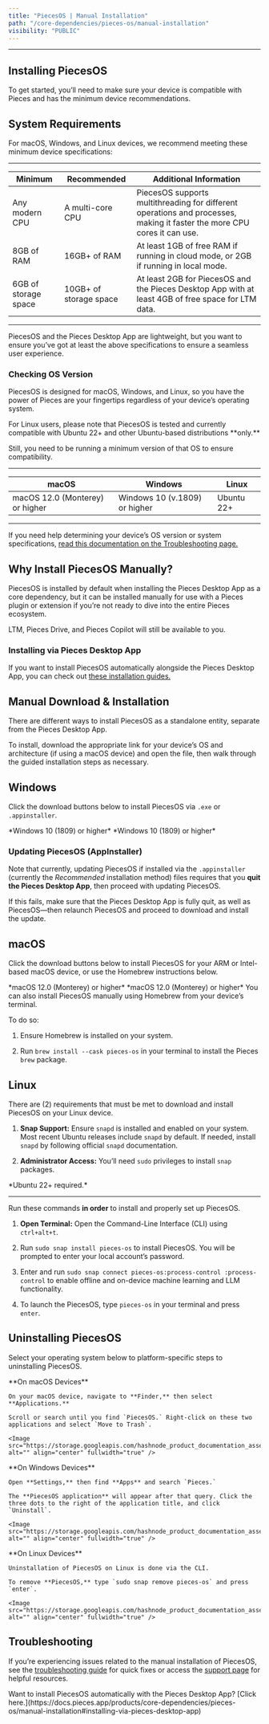 ```yaml
---
title: "PiecesOS | Manual Installation"
path: "/core-dependencies/pieces-os/manual-installation"
visibility: "PUBLIC"
---
```

***

## Installing PiecesOS

To get started, you’ll need to make sure your device is compatible with Pieces and has the minimum device recommendations.

## System Requirements

For macOS, Windows, and Linux devices, we recommend meeting these minimum device specifications:

***

| **Minimum**          | **Recommended**        | **Additional Information**                                                                                               |
| -------------------- | ---------------------- | ------------------------------------------------------------------------------------------------------------------------ |
| Any modern CPU       | A multi-core CPU       | PiecesOS supports multithreading for different operations and processes, making it faster the more CPU cores it can use. |
| 8GB of RAM           | 16GB+ of RAM           | At least 1GB of free RAM if running in cloud mode, or 2GB if running in local mode.                                      |
| 6GB of storage space | 10GB+ of storage space | At least 2GB for PiecesOS and the Pieces Desktop App with at least 4GB of free space for LTM data.                       |

***

PiecesOS and the Pieces Desktop App are lightweight, but you want to ensure you’ve got at least the above specifications to ensure a seamless user experience.

### Checking OS Version

PiecesOS is designed for macOS, Windows, and Linux, so you have the power of Pieces are your fingertips regardless of your device’s operating system.

<Callout type="alert">
  For Linux users, please note that PiecesOS is tested and currently compatible with Ubuntu 22+ and other Ubuntu-based distributions **only.**
</Callout>

Still, you need to be running a minimum version of that OS to ensure compatibility.

***

| **macOS**                       | **Windows**                   | **Linux**  |
| ------------------------------- | ----------------------------- | ---------- |
| macOS 12.0 (Monterey) or higher | Windows 10 (v.1809) or higher | Ubuntu 22+ |

***

If you need help determining your device’s OS version or system specifications, [read this documentation on the Troubleshooting page.](https://docs.pieces.app/products/core-dependencies/pieces-os/troubleshooting#common-installation-issues)

## Why Install PiecesOS Manually?

PiecesOS is installed by default when installing the Pieces Desktop App as a core dependency, but it can be installed manually for use with a Pieces plugin or extension if you’re not ready to dive into the entire Pieces ecosystem.

LTM, Pieces Drive, and Pieces Copilot will still be available to you.

### Installing via Pieces Desktop App

If you want to install PiecesOS automatically alongside the Pieces Desktop App, you can check out [these installation guides.](https://docs.pieces.app/products/desktop/download)

## Manual Download & Installation

There are different ways to install PiecesOS as a standalone entity, separate from the Pieces Desktop App.

To install, download the appropriate link for your device’s OS and architecture (if using a macOS device) and open the file, then walk through the guided installation steps as necessary.

## Windows

Click the download buttons below to install PiecesOS via `.exe` or `.appinstaller`.

<CardGroup cols={2}>
  <Card title="Download — Windows (.exe)" image="https://cdn.hashnode.com/res/hashnode/image/upload/v1741278772635/8eb6e27d-92f4-4f0a-9108-54f78d55869c.webp" href="https://builds.pieces.app/stages/production/os_server/windows-exe/download?download=true&product=DOCUMENTATION_WEBSITE?download=true&product=DOCUMENTATION_WEBSITE&ga_visitor=286281413.1724689222">
    *Windows 10 (1809) or higher*
  </Card>

  <Card title="Download — Windows (.appinstaller)" image="https://cdn.hashnode.com/res/hashnode/image/upload/v1741278775019/5698a601-e779-4e66-86e2-78600fd02341.webp" href="https://builds.pieces.app/stages/production/appinstaller/os_server.appinstaller?download=true&product=DOCUMENTATION_WEBSITE&ga_visitor=286281413.1724689222">
    *Windows 10 (1809) or higher*
  </Card>
</CardGroup>

### Updating PiecesOS (AppInstaller)

Note that currently, updating PiecesOS if installed via the `.appinstaller` (currently the *Recommended* installation method) files requires that you **quit the Pieces Desktop App**, then proceed with updating PiecesOS.

If this fails, make sure that the Pieces Desktop App is fully quit, as well as PiecesOS—then relaunch PiecesOS and proceed to download and install the update.

## macOS

Click the download buttons below to install PiecesOS for your ARM or Intel-based macOS device, or use the Homebrew instructions below.

<CardGroup cols={2}>
  <Card title="Download — ARM (.DMG)" image="https://cdn.hashnode.com/res/hashnode/image/upload/v1741278778335/5e8536c4-ec50-4050-9b95-314d7eb52a2c.webp" href="https://builds.pieces.app/stages/production/os_server/dmg-arm64/download?download=true&product=DOCUMENTATION_WEBSITE&ga_visitor=286281413.1724689222">
    *macOS 12.0 (Monterey) or higher*
  </Card>

  <Card title="Download — Intel (.DMG)" image="https://cdn.hashnode.com/res/hashnode/image/upload/v1741278781040/5556905b-856d-4ccd-b429-06c8b628e3bf.webp" href="https://builds.pieces.app/stages/production/os_server/dmg/download?download=true&product=DOCUMENTATION_WEBSITE&ga_visitor=286281413.1724689222">
    *macOS 12.0 (Monterey) or higher*
  </Card>
</CardGroup>

<Card title="Installing via Homebrew" image="https://cdn.hashnode.com/res/hashnode/image/upload/v1741278788730/10f164ce-cf9a-4260-9dd0-f92e23458ef9.png">
  You can also install PiecesOS manually using Homebrew from your device’s terminal.

  To do so:

  1. Ensure Homebrew is installed on your system.

  2. Run `brew install --cask pieces-os` in your terminal to install the Pieces `brew` package.
</Card>

## Linux

There are (2) requirements that must be met to download and install PiecesOS on your Linux device.

1. **Snap Support:** Ensure `snapd` is installed and enabled on your system. Most recent Ubuntu releases include `snapd` by default. If needed, install `snapd` by following official `snapd` documentation.

2. **Administrator Access:** You’ll need `sudo` privileges to install `snap` packages.

<Card title="Download — Linux" image="https://cdn.hashnode.com/res/hashnode/image/upload/v1741278623090/598e61f4-9d33-4ce0-919d-781762b3b0f9.webp">
  *Ubuntu 22+ required.*

  ***

  Run these commands **in order** to install and properly set up PiecesOS.

  1. **Open Terminal:** Open the Command-Line Interface (CLI) using `ctrl+alt+t`.

  2. Run `sudo snap install pieces-os` to install PiecesOS. You will be prompted to enter your local account’s password.

  3. Enter and run `sudo snap connect pieces-os:process-control :process-control` to enable offline and on-device machine learning and LLM functionality.

  4. To launch the PiecesOS, type `pieces-os` in your terminal and press `enter`.
</Card>

## Uninstalling PiecesOS

Select your operating system below to platform-specific steps to uninstalling PiecesOS.

<Tabs>
  <TabItem title="macOS">
    **On macOS Devices**

    On your macOS device, navigate to **Finder,** then select **Applications.**

    Scroll or search until you find `PiecesOS.` Right-click on these two applications and select `Move to Trash`.

    <Image src="https://storage.googleapis.com/hashnode_product_documentation_assets/meet_pieces_assets/meet_pieces/get_started/macos/macos_how_to_uninstall_pfd.gif" alt="" align="center" fullwidth="true" />
  </TabItem>

  <TabItem title="Windows">
    **On Windows Devices**

    Open **Settings,** then find **Apps** and search `Pieces.`

    The **PiecesOS application** will appear after that query. Click the three dots to the right of the application title, and click `Uninstall`.

    <Image src="https://storage.googleapis.com/hashnode_product_documentation_assets/meet_pieces_assets/meet_pieces/get_started/windows/uninstalling_on_windows.gif" alt="" align="center" fullwidth="true" />
  </TabItem>

  <TabItem title="Linux">
    **On Linux Devices**

    Uninstallation of PiecesOS on Linux is done via the CLI.

    To remove **PiecesOS,** type `sudo snap remove pieces-os` and press `enter`.

    <Image src="https://storage.googleapis.com/hashnode_product_documentation_assets/meet_pieces_assets/meet_pieces/get_started_linux/uninstall_pfd_from_terminal.png" alt="" align="center" fullwidth="true" />
  </TabItem>
</Tabs>

## Troubleshooting

If you’re experiencing issues related to the manual installation of PiecesOS, see the [troubleshooting guide](https://docs.pieces.app/products/core-dependencies/pieces-os/troubleshooting#piecesos--troubleshooting) for quick fixes or access the [support page](https://docs.pieces.app/products/support) for helpful resources.

<Callout type="info">
  Want to install PiecesOS automatically with the Pieces Desktop App? [Click here.](https://docs.pieces.app/products/core-dependencies/pieces-os/manual-installation#installing-via-pieces-desktop-app)
</Callout>
